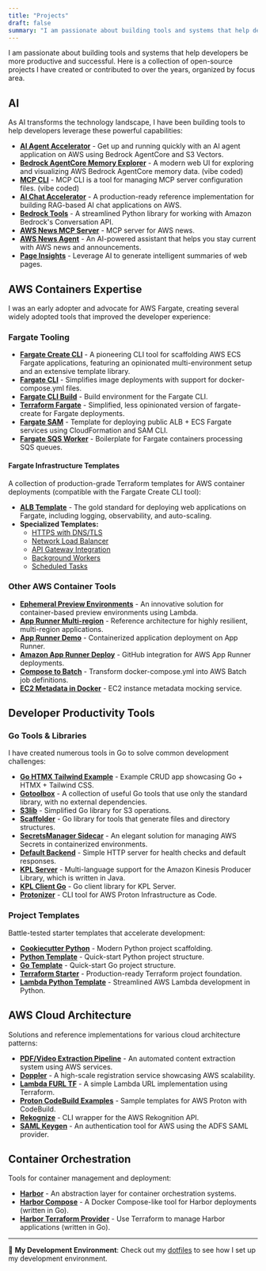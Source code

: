```yaml
---
title: "Projects"
draft: false
summary: "I am passionate about building tools and systems that help developers be more productive and successful. Here is a collection of open-source projects I have created or contributed to over the years, organized by focus area."
---
```


I am passionate about building tools and systems that help developers be more productive and successful. Here is a collection of open-source projects I have created or contributed to over the years, organized by focus area.

## AI
As AI transforms the technology landscape, I have been building tools to help developers leverage these powerful capabilities:

- **[AI Agent Accelerator](https://github.com/aws-samples/ai-chat-accelerator)** - Get up and running quickly with an AI agent application on AWS using Bedrock AgentCore and S3 Vectors.
- **[Bedrock AgentCore Memory Explorer](https://github.com/jritsema/agentcore-memory-explorer)** - A modern web UI for exploring and visualizing AWS Bedrock AgentCore memory data. (vibe coded)
- **[MCP CLI](https://github.com/jritsema/mcp-cli)** - MCP CLI is a tool for managing MCP server configuration files. (vibe coded)
- **[AI Chat Accelerator](https://github.com/aws-samples/ai-chat-accelerator)** - A production-ready reference implementation for building RAG-based AI chat applications on AWS.
- **[Bedrock Tools](https://github.com/jritsema/bedrock-tools)** - A streamlined Python library for working with Amazon Bedrock's Conversation API.
- **[AWS News MCP Server](https://github.com/jritsema/aws-news-mcp-server)** - MCP server for AWS news.
- **[AWS News Agent](https://github.com/jritsema/aws-news-agent)** - An AI-powered assistant that helps you stay current with AWS news and announcements.
- **[Page Insights](https://github.com/jritsema/page-insights)** - Leverage AI to generate intelligent summaries of web pages.

## AWS Containers Expertise
I was an early adopter and advocate for AWS Fargate, creating several widely adopted tools that improved the developer experience:

### Fargate Tooling
- **[Fargate Create CLI](https://github.com/turnerlabs/fargate-create)** - A pioneering CLI tool for scaffolding AWS ECS Fargate applications, featuring an opinionated multi-environment setup and an extensive template library.
- **[Fargate CLI](https://github.com/turnerlabs/fargate)** - Simplifies image deployments with support for docker-compose.yml files.
- **[Fargate CLI Build](https://github.com/turnerlabs/fargate-cli-build)** - Build environment for the Fargate CLI.
- **[Terraform Fargate](https://github.com/jritsema/terraform-fargate)** - Simplified, less opinionated version of fargate-create for Fargate deployments.
- **[Fargate SAM](https://github.com/jritsema/fargate-sam)** - Template for deploying public ALB + ECS Fargate services using CloudFormation and SAM CLI.
- **[Fargate SQS Worker](https://github.com/jritsema/sqs-worker)** - Boilerplate for Fargate containers processing SQS queues.

#### Fargate Infrastructure Templates
A collection of production-grade Terraform templates for AWS container deployments (compatible with the Fargate Create CLI tool):
- **[ALB Template](https://github.com/turnerlabs/terraform-ecs-fargate)** - The gold standard for deploying web applications on Fargate, including logging, observability, and auto-scaling.
- **Specialized Templates:**
  - [HTTPS with DNS/TLS](https://github.com/turnerlabs/terraform-ecs-fargate-dns-https)
  - [Network Load Balancer](https://github.com/turnerlabs/terraform-ecs-fargate-nlb)
  - [API Gateway Integration](https://github.com/turnerlabs/terraform-ecs-fargate-apigateway)
  - [Background Workers](https://github.com/turnerlabs/terraform-ecs-fargate-background-worker)
  - [Scheduled Tasks](https://github.com/turnerlabs/terraform-ecs-fargate-scheduled-task)

### Other AWS Container Tools
- **[Ephemeral Preview Environments](https://github.com/aws-samples/ephemeral-preview-containers-furl)** - An innovative solution for container-based preview environments using Lambda.
- **[App Runner Multi-region](https://github.com/aws-samples/apprunner-multiregion)** - Reference architecture for highly resilient, multi-region applications.
- **[App Runner Demo](https://github.com/jritsema/apprunner-demo)** - Containerized application deployment on App Runner.
- **[Amazon App Runner Deploy](https://github.com/awslabs/amazon-app-runner-deploy)** - GitHub integration for AWS App Runner deployments.
- **[Compose to Batch](https://github.com/turnerlabs/compose-to-batch)** - Transform docker-compose.yml into AWS Batch job definitions.
- **[EC2 Metadata in Docker](https://github.com/turnerlabs/ectou-metadata)** - EC2 instance metadata mocking service.

## Developer Productivity Tools

### Go Tools & Libraries
I have created numerous tools in Go to solve common development challenges:
- **[Go HTMX Tailwind Example](https://github.com/jritsema/go-htmx-tailwind-example)** - Example CRUD app showcasing Go + HTMX + Tailwind CSS.
- **[Gotoolbox](https://github.com/jritsema/gotoolbox)** - A collection of useful Go tools that use only the standard library, with no external dependencies.
- **[S3lib](https://github.com/jritsema/s3lib)** - Simplified Go library for S3 operations.
- **[Scaffolder](https://github.com/jritsema/scaffolder)** - Go library for tools that generate files and directory structures.
- **[SecretsManager Sidecar](https://github.com/turnerlabs/secretsmanager-sidecar)** - An elegant solution for managing AWS Secrets in containerized environments.
- **[Default Backend](https://github.com/jritsema/defaultbackend)** - Simple HTTP server for health checks and default responses.
- **[KPL Server](https://github.com/turnerlabs/kplserver)** - Multi-language support for the Amazon Kinesis Producer Library, which is written in Java.
- **[KPL Client Go](https://github.com/turnerlabs/kplclientgo)** - Go client library for KPL Server.
- **[Protonizer](https://github.com/awslabs/protonizer)** - CLI tool for AWS Proton Infrastructure as Code.

### Project Templates
Battle-tested starter templates that accelerate development:
- **[Cookiecutter Python](https://github.com/jritsema/cookiecutter-python)** - Modern Python project scaffolding.
- **[Python Template](https://github.com/jritsema/python-template)** - Quick-start Python project structure.
- **[Go Template](https://github.com/jritsema/go-template)** - Quick-start Go project structure.
- **[Terraform Starter](https://github.com/jritsema/terraform-starter)** - Production-ready Terraform project foundation.
- **[Lambda Python Template](https://github.com/jritsema/lambda-python-template)** - Streamlined AWS Lambda development in Python.

## AWS Cloud Architecture
Solutions and reference implementations for various cloud architecture patterns:

- **[PDF/Video Extraction Pipeline](https://github.com/jritsema/aws-pdf-video-extraction-pipeline)** - An automated content extraction system using AWS services.
- **[Doppler](https://github.com/WarnerMedia/doppler)** - A high-scale registration service showcasing AWS scalability.
- **[Lambda FURL TF](https://github.com/jritsema/lambda-furl-tf)** - A simple Lambda URL implementation using Terraform.
- **[Proton CodeBuild Examples](https://github.com/aws-containers/proton-codebuild-provisioning-examples/tree/main/terraform)** - Sample templates for AWS Proton with CodeBuild.
- **[Rekognize](https://github.com/jritsema/rekognize)** - CLI wrapper for the AWS Rekognition API.
- **[SAML Keygen](https://github.com/turnerlabs/samlkeygen)** - An authentication tool for AWS using the ADFS SAML provider.

## Container Orchestration
Tools for container management and deployment:
- **[Harbor](https://github.com/turnerlabs/harbor)** - An abstraction layer for container orchestration systems.
- **[Harbor Compose](https://github.com/turnerlabs/harbor-compose)** - A Docker Compose-like tool for Harbor deployments (written in Go).
- **[Harbor Terraform Provider](https://github.com/turnerlabs/terraform-provider-harbor)** - Use Terraform to manage Harbor applications (written in Go).

---

🔧 **My Development Environment**: Check out my [dotfiles](https://github.com/jritsema/home) to see how I set up my development environment.